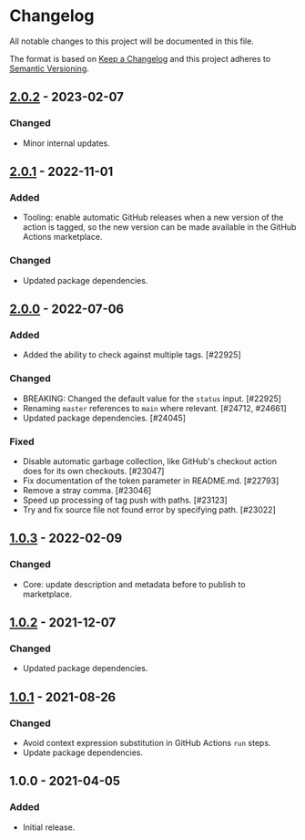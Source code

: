 # Changelog

All notable changes to this project will be documented in this file.

The format is based on [Keep a Changelog](https://keepachangelog.com/en/1.0.0/)
and this project adheres to [Semantic Versioning](https://semver.org/spec/v2.0.0.html).

## [2.0.2] - 2023-02-07
### Changed
- Minor internal updates.

## [2.0.1] - 2022-11-01
### Added
- Tooling: enable automatic GitHub releases when a new version of the action is tagged, so the new version can be made available in the GitHub Actions marketplace.

### Changed
- Updated package dependencies.

## [2.0.0] - 2022-07-06
### Added
- Added the ability to check against multiple tags. [#22925]

### Changed
- BREAKING: Changed the default value for the `status` input. [#22925]
- Renaming `master` references to `main` where relevant. [#24712, #24661]
- Updated package dependencies. [#24045]

### Fixed
- Disable automatic garbage collection, like GitHub's checkout action does for its own checkouts. [#23047]
- Fix documentation of the token parameter in README.md. [#22793]
- Remove a stray comma. [#23046]
- Speed up processing of tag push with paths. [#23123]
- Try and fix source file not found error by specifying path. [#23022]

## [1.0.3] - 2022-02-09
### Changed
- Core: update description and metadata before to publish to marketplace.

## [1.0.2] - 2021-12-07
### Changed
- Updated package dependencies.

## [1.0.1] - 2021-08-26
### Changed
- Avoid context expression substitution in GitHub Actions `run` steps.
- Update package dependencies.

## 1.0.0 - 2021-04-05
### Added
- Initial release.

[2.0.2]: https://github.com/Automattic/action-pr-is-up-to-date/compare/v2.0.1...v2.0.2
[2.0.1]: https://github.com/Automattic/action-pr-is-up-to-date/compare/v2.0.0...v2.0.1
[2.0.0]: https://github.com/Automattic/action-pr-is-up-to-date/compare/v1.0.3...v2.0.0
[1.0.3]: https://github.com/Automattic/action-pr-is-up-to-date/compare/v1.0.2...v1.0.3
[1.0.2]: https://github.com/Automattic/action-pr-is-up-to-date/compare/v1.0.1...v1.0.2
[1.0.1]: https://github.com/Automattic/action-pr-is-up-to-date/compare/v1.0.0...v1.0.1
